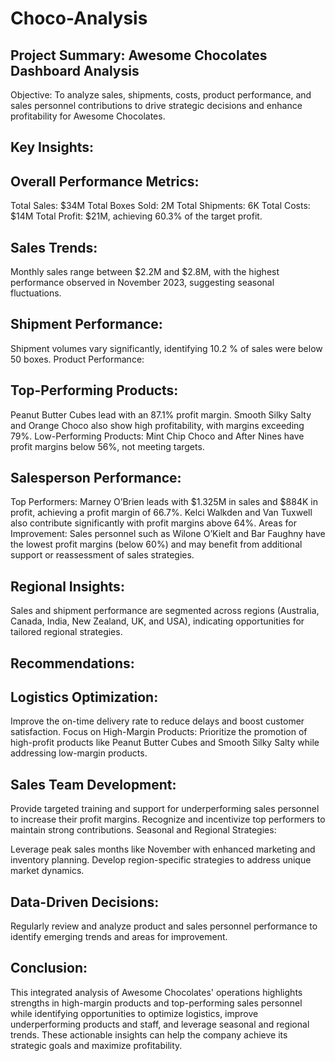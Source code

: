 # Choco-Analysis

## Project Summary: Awesome Chocolates Dashboard Analysis
Objective: To analyze sales, shipments, costs, product performance, and sales personnel contributions to drive strategic decisions and enhance profitability for Awesome Chocolates.

## Key Insights:
## Overall Performance Metrics:
Total Sales: $34M
Total Boxes Sold: 2M
Total Shipments: 6K
Total Costs: $14M
Total Profit: $21M, achieving 60.3% of the target profit.

## Sales Trends:
Monthly sales range between $2.2M and $2.8M, with the highest performance observed in November 2023, suggesting seasonal fluctuations.

## Shipment Performance:
Shipment volumes vary significantly, identifying 10.2 % of sales were below 50 boxes.
Product Performance:

## Top-Performing Products:
Peanut Butter Cubes lead with an 87.1% profit margin.
Smooth Silky Salty and Orange Choco also show high profitability, with margins exceeding 79%.
Low-Performing Products:
Mint Chip Choco and After Nines have profit margins below 56%, not meeting targets.

## Salesperson Performance:
Top Performers:
Marney O’Brien leads with $1.325M in sales and $884K in profit, achieving a profit margin of 66.7%.
Kelci Walkden and Van Tuxwell also contribute significantly with profit margins above 64%.
Areas for Improvement:
Sales personnel such as Wilone O’Kielt and Bar Faughny have the lowest profit margins (below 60%) and may benefit from additional support or reassessment of sales strategies.

## Regional Insights:
Sales and shipment performance are segmented across regions (Australia, Canada, India, New Zealand, UK, and USA), indicating opportunities for tailored regional strategies.

## Recommendations:

## Logistics Optimization:

Improve the on-time delivery rate to reduce delays and boost customer satisfaction.
Focus on High-Margin Products:
Prioritize the promotion of high-profit products like Peanut Butter Cubes and Smooth Silky Salty while addressing low-margin products.

## Sales Team Development:

Provide targeted training and support for underperforming sales personnel to increase their profit margins.
Recognize and incentivize top performers to maintain strong contributions.
Seasonal and Regional Strategies:

Leverage peak sales months like November with enhanced marketing and inventory planning.
Develop region-specific strategies to address unique market dynamics.

## Data-Driven Decisions:

Regularly review and analyze product and sales personnel performance to identify emerging trends and areas for improvement.

## Conclusion:
This integrated analysis of Awesome Chocolates' operations highlights strengths in high-margin products and top-performing sales personnel while identifying opportunities to optimize logistics, improve underperforming products and staff, and leverage seasonal and regional trends. These actionable insights can help the company achieve its strategic goals and maximize profitability.
